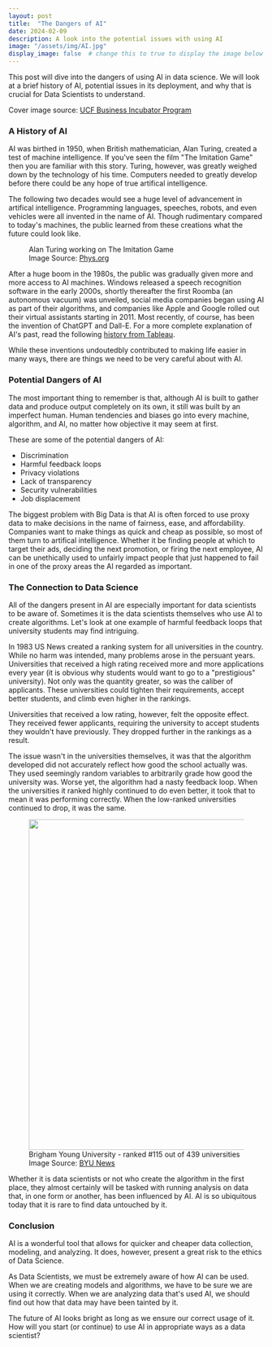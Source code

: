 ```yaml
---
layout: post
title:  "The Dangers of AI"
date: 2024-02-09
description: A look into the potential issues with using AI 
image: "/assets/img/AI.jpg"
display_image: false  # change this to true to display the image below the banner 
---
```

<p class="intro"><span class="dropcap">T</span>his post will dive into the dangers of using AI in data science. We will look at a brief history of AI, potential issues in its deployment, and why that is crucial for Data Scientists to understand.</p>
<p class="intro">Cover image source: <a href="https://incubator.ucf.edu/what-is-artificial-intelligence-ai-and-why-people-should-learn-about-it/">UCF Business Incubator Program</a></p>


### A History of AI

AI was birthed in 1950, when British mathematician, Alan Turing, created a test of machine intelligence. If you've seen the film "The Imitation Game" then you are familiar with this story. Turing, however, was greatly weighed down by the technology of his time. Computers needed to greatly develop before there could be any hope of true artifical intelligence.

The following two decades would see a huge level of advancement in artifical intelligence. Programming languages, speeches, robots, and even vehicles were all invented in the name of AI. Though rudimentary compared to today's machines, the public learned from these creations what the future could look like.

<figure>
	<img src="{{site.url}}/{{site.baseurl}}/assets/img/alan_turing.jpg" alt=""> 
	<figcaption>Alan Turing working on The Imitation Game</figcaption>
	<figcaption>Image Source: <a href="https://phys.org/news/2012-09-alan-turing.html">Phys.org</a></figcaption>
</figure>

After a huge boom in the 1980s, the public was gradually given more and more access to AI machines. Windows released a speech recognition software in the early 2000s, shortly thereafter the first Roomba (an autonomous vacuum) was unveiled, social media companies began using AI as part of their algorithms, and companies like Apple and Google rolled out their virtual assistants starting in 2011. Most recently, of course, has been the invention of ChatGPT and Dall-E. For a more complete explanation of AI's past, read the following [history from Tableau](https://www.tableau.com/data-insights/ai/history#:~:text=Birth%20of%20AI%3A%201950%2D1956&text=into%20popular%20use.-,Dates%20of%20note%3A,ever%20learn%20the%20game%20independently.).

While these inventions undoutedbly contributed to making life easier in many ways, there are things we need to be very careful about with AI.


### Potential Dangers of AI

The most important thing to remember is that, although AI is built to gather data and produce output completely on its own, it still was built by an imperfect human. Human tendencies and biases go into every machine, algorithm, and AI, no matter how objective it may seem at first.

These are some of the potential dangers of AI:
* Discrimination
* Harmful feedback loops
* Privacy violations
* Lack of transparency
* Security vulnerabilities
* Job displacement

The biggest problem with Big Data is that AI is often forced to use proxy data to make decisions in the name of fairness, ease, and affordability. Companies want to make things as quick and cheap as possible, so most of them turn to artifical intelligence. Whether it be finding people at which to target their ads, deciding the next promotion, or firing the next employee, AI can be unethically used to unfairly impact people that just happened to fail in one of the proxy areas the AI regarded as important.


### The Connection to Data Science

All of the dangers present in AI are especially important for data scientists to be aware of. Sometimes it is the data scientists themselves who use AI to create algorithms. Let's look at one example of harmful feedback loops that university students may find intriguing.

In 1983 US News created a ranking system for all universities in the country. While no harm was intended, many problems arose in the persuant years. Universities that received a high rating received more and more applications every year (it is obvious why students would want to go to a "prestigious" university). Not only was the quantity greater, so was the caliber of applicants. These universities could tighten their requirements, accept better students, and climb even higher in the rankings.

Universities that received a low rating, however, felt the opposite effect. They received fewer applicants, requiring the university to accept students they wouldn't have previously. They dropped further in the rankings as a result.

The issue wasn't in the universities themselves, it was that the algorithm developed did not accurately reflect how good the school actually was. They used seemingly random variables to arbitrarily grade how good the university was. Worse yet, the algorithm had a nasty feedback loop. When the universities it ranked highly continued to do even better, it took that to mean it was performing correctly. When the low-ranked universities continued to drop, it was the same.

<figure>
	<img src="{{site.url}}/{{site.baseurl}}/assets/img/byu.jpg" alt="" style="width:650px;"/> 
	<figcaption>Brigham Young University - ranked #115 out of 439 universities</figcaption>
	<figcaption>Image Source: <a href="https://www.google.com/search?sca_esv=260407b5166ebe05&rlz=1C1UEAD_enUS965US965&sxsrf=ACQVn0_pPqAPJciXhexP36e2HaS0lPwCXw:1714591682211&q=byu&uds=AMwkrPvO0aUJSAHsg9D_I1d3Yuk_nC2CdPxtItZb6XS0TdHsU8YTXZhSatXuqJshrm3Et3cTdxVCWsP3NHzEIBITr2aVtVabp7CSNcw7pjhas3p9hPhSksix37tvRpc4cs81H6aS-5aRreDCZP-qtz67S3qnfv2-ZnSxMnM_PNmNmdUvirPjABa40ku84B5tK8qMFli7DY-pmVb6hRGfxEEe46xrku9i-_ULRoTwZByo6h-ixv7MWCK1WhmIqqRFS4VNdp_cET2S-lXF37TH-6rNdXp7Z6R2kg&udm=2&prmd=nivmsbtz&sa=X&ved=2ahUKEwiQp5zhl-2FAxU_MkQIHRslDrIQtKgLegQICxAB&biw=1366&bih=599&dpr=1#vhid=xsgzxVAG6eRN7M&vssid=mosaic">BYU News</a></figcaption>
</figure>

Whether it is data scientists or not who create the algorithm in the first place, they almost certainly will be tasked with running analysis on data that, in one form or another, has been influenced by AI. AI is so ubiquitous today that it is rare to find data untouched by it.


### Conclusion

AI is a wonderful tool that allows for quicker and cheaper data collection, modeling, and analyzing. It does, however, present a great risk to the ethics of Data Science.

As Data Scientists, we must be extremely aware of how AI can be used. When we are creating models and algorithms, we have to be sure we are using it correctly. When we are analyzing data that's used AI, we should find out how that data may have been tainted by it.

The future of AI looks bright as long as we ensure our correct usage of it. How will you start (or continue) to use AI in appropriate ways as a data scientist?